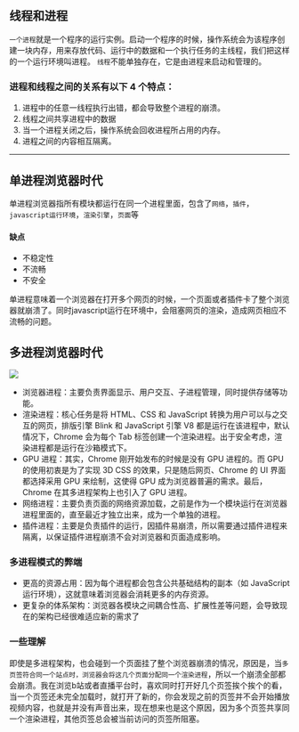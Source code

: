 ## 线程和进程

`一个进程`就是一个程序的运行实例。启动一个程序的时候，操作系统会为该程序创建一块内存，用来存放代码、运行中的数据和一个执行任务的主线程，我们把这样的一个运行环境叫进程。
`线程`不能单独存在，它是由进程来启动和管理的。

### 进程和线程之间的关系有以下 4 个特点：

1. 进程中的任意一线程执行出错，都会导致整个进程的崩溃。
2. 线程之间共享进程中的数据
3. 当一个进程关闭之后，操作系统会回收进程所占用的内存。
4. 进程之间的内容相互隔离。

---
## 单进程浏览器时代
单进程浏览器指所有模块都运行在同一个进程里面，包含了`网络`，`插件`，`javascript运行环境`，`渲染引擎`，`页面`等

#### 缺点
- 不稳定性
- 不流畅
- 不安全

单进程意味着一个浏览器在打开多个网页的时候，一个页面或者插件卡了整个浏览器就崩溃了。同时javascript运行在环境中，会阻塞网页的渲染，造成网页相应不流畅的问题。

## 多进程浏览器时代
<img src="https://p1-jj.byteimg.com/tos-cn-i-t2oaga2asx/gold-user-assets/2020/7/4/1731a0e8b5d3ce19~tplv-t2oaga2asx-zoom-in-crop-mark:4536:0:0:0.awebp">

- 浏览器进程：主要负责界面显示、用户交互、子进程管理，同时提供存储等功能。
- 渲染进程：核心任务是将 HTML、CSS 和 JavaScript 转换为用户可以与之交互的网页，排版引擎 Blink 和 JavaScript 引擎 V8 都是运行在该进程中，默认情况下，Chrome 会为每个 Tab 标签创建一个渲染进程。出于安全考虑，渲染进程都是运行在沙箱模式下。
- GPU 进程：其实，Chrome 刚开始发布的时候是没有 GPU 进程的。而 GPU 的使用初衷是为了实现 3D CSS 的效果，只是随后网页、Chrome 的 UI 界面都选择采用 GPU 来绘制，这使得 GPU 成为浏览器普遍的需求。最后，Chrome 在其多进程架构上也引入了 GPU 进程。
- 网络进程：主要负责页面的网络资源加载，之前是作为一个模块运行在浏览器进程里面的，直至最近才独立出来，成为一个单独的进程。
- 插件进程：主要是负责插件的运行，因插件易崩溃，所以需要通过插件进程来隔离，以保证插件进程崩溃不会对浏览器和页面造成影响。

### 多进程模式的弊端

- 更高的资源占用：因为每个进程都会包含公共基础结构的副本（如 JavaScript 运行环境），这就意味着浏览器会消耗更多的内存资源。
- 更复杂的体系架构：浏览器各模块之间耦合性高、扩展性差等问题，会导致现在的架构已经很难适应新的需求了

### 一些理解
即使是多进程架构，也会碰到一个页面挂了整个浏览器崩溃的情况，原因是，当`多页签符合同一个站点时，浏览器会将这几个页面分配同一个渲染进程`，所以一个崩溃全部都会崩溃。我在浏览b站或者直播平台时，喜欢同时打开好几个页签挨个挨个的看，当一个页签还未完全加载时，就打开了新的，你会发现之前的页签并不会开始播放视频内容，也就是并没有声音出来，现在想来也是这个原因，因为多个页签共享同一个渲染进程，其他页签总会被当前访问的页签所阻塞。